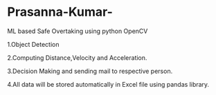 # Prasanna-Kumar- 
ML based Safe Overtaking using python OpenCV 

1.Object Detection 

2.Computing Distance,Velocity and Acceleration.

3.Decision Making and sending mail to respective person.

4.All data will be stored automatically in Excel file using pandas library.
